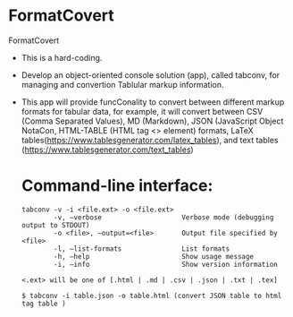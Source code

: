 # FormatCovert
 
FormatCovert

- This is a hard-coding.

- Develop an object-oriented console solution (app), called tabconv, for managing and convertion Tablular markup information. 

- This app will provide funcConality to convert between different markup formats for tabular data, for example, it will convert between CSV (Comma Separated Values), MD (Markdown), JSON (JavaScript Object NotaCon, HTML-TABLE (HTML tag <<table>> element) formats, LaTeX tables(https://www.tablesgenerator.com/latex_tables), and text tables (https://www.tablesgenerator.com/text_tables) 
 
# Command-line interface:

          
```
tabconv -v -i <file.ext> -o <file.ext>
        -v, —verbose                    Verbose mode (debugging output to STDOUT)
        -o <file>, —output=<file>       Output file specified by <file>
        -l, —list-formats               List formats
        -h, —help                       Show usage message
        -i, —info                       Show version information
                              
<.ext> will be one of [.html | .md | .csv | .json | .txt | .tex]
  
$ tabconv -i table.json -o table.html (convert JSON table to html tag table )
          
```

